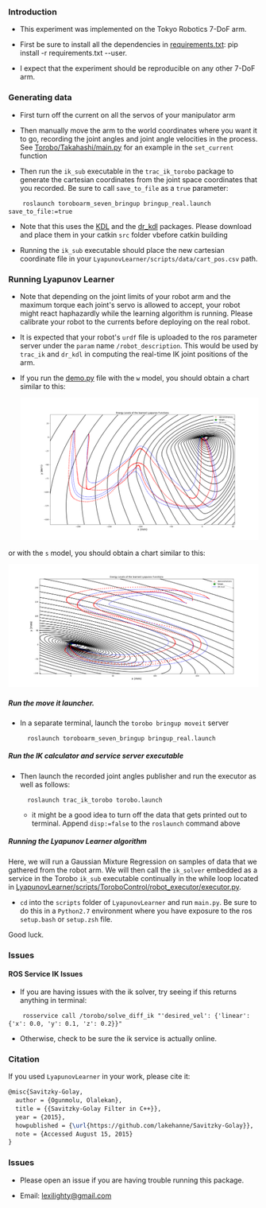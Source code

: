 ### Introduction

+ This experiment was implemented on the Tokyo Robotics 7-DoF arm.

+ First be sure to install all the dependencies in [requirements.txt](/requirements.txt): pip install -r requirements.txt --user.

+ I expect that the experiment should be reproducible on any other 7-DoF arm.

### Generating data

+ First turn off the current on all the servos of your manipulator arm

+ Then manually move the arm to the world coordinates where you want it to go, recording the joint angles and joint angle velocities in the process. See [Torobo/Takahashi/main.py](Torobo/Takahashi/main.py) for an example in the `set_current` function

+ Then run the `ik_sub` executable in the `trac_ik_torobo` package to generate the cartesian coordinates from the joint space coordinates that you recorded. Be sure to call `save_to_file` as a `true` parameter:

```
    roslaunch toroboarm_seven_bringup bringup_real.launch save_to_file:=true
```

- Note that this uses the [KDL](http://www.orocos.org/kdl) and the [dr_kdl](https://github.com/jettan/dr_kdl) packages. Please download and place them in your catkin `src` folder vbefore catkin building

+ Running the `ik_sub` executable should place the new cartesian coordinate file in your `LyapunovLearner/scripts/data/cart_pos.csv` path.

### Running Lyapunov Learner

 + Note that depending on the joint limits of your robot arm and the maximum torque each joint's servo is allowed to accept, your robot might react haphazardly while the learning algorithm is running. Please calibrate your robot to the currents before deploying on the real robot.

 + It is expected that your robot's `urdf` file is uploaded to the ros parameter server under the `param` name `/robot_description`. This would be used by `trac_ik` and `dr_kdl` in computing the real-time IK joint positions of the arm.

 + If you run the [demo.py](/scripts/demo.py) file with the `w` model, you should obtain a chart similar to this:

   ![results_python](/scripts/docs/energy_levels.png)

or with the `s` model, you should obtain a chart similar to this:

   ![results_python](/scripts/docs/energy_levels_sshape.png)

##### Run the move it launcher.

 + In a separate terminal, launch the `torobo bringup moveit` server

    ```
      roslaunch toroboarm_seven_bringup bringup_real.launch
    ```

##### Run the IK calculator and service server executable

+ Then launch the recorded joint angles publisher and run the executor as well as follows:

    ```
      roslaunch trac_ik_torobo torobo.launch
    ```

    - it might be a good idea to turn off the data that gets printed out to terminal. Append `disp:=false` to the `roslaunch` command above

##### Running the Lyapunov Learner algorithm

Here, we will run a Gaussian Mixture Regression on samples of data that we gathered from the robot arm. We will then call the `ik_solver` embedded as a service in the Torobo `ik_sub` executable continually in the while loop located in [LyapunovLearner/scripts/ToroboControl/robot_executor/executor.py](LyapunovLearner/scripts/ToroboControl/robot_executor/executor.py).

+ `cd` into the `scripts` folder of `LyapunovLearner` and run `main.py`. Be sure to do this in a `Python2.7` environment where you have exposure to the ros `setup.bash` or `setup.zsh` file.

 Good luck.

### Issues

#### ROS Service IK Issues

  + If you are having issues with the ik solver, try seeing if this returns anything in terminal:
  ```
      rosservice call /torobo/solve_diff_ik "'desired_vel': {'linear': {'x': 0.0, 'y': 0.1, 'z': 0.2}}"
  ```

  + Otherwise, check to be sure the ik service is actually online.

### Citation

If you used `LyapunovLearner` in your work, please cite it:


```tex
@misc{Savitzky-Golay,
  author = {Ogunmolu, Olalekan},
  title = {{Savitzky-Golay Filter in C++}},
  year = {2015},
  howpublished = {\url{https://github.com/lakehanne/Savitzky-Golay}},
  note = {Accessed August 15, 2015}
}
```

### Issues

+ Please open an issue if you are having trouble running this package.

+ Email: lexilighty@gmail.com
